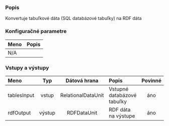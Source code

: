 ### Popis

Konvertuje tabuľkové dáta (SQL databázové tabuľky) na RDF dáta

### Konfiguračné parametre

| Meno | Popis |
|:----|:----|
|N/A| |

### Vstupy a výstupy

|Meno |Typ | Dátová hrana | Popis | Povinné |
|:--------|:------:|:------:|:-------------|:---------------------:|
|tablesInput           |vstup| RelationalDataUnit| Vstupné databázové tabuľky |áno|
|rdfOutput |výstup| RDFDataUnit  | RDF dáta na výstupe |áno|
